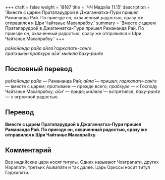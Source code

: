 +++
draft = false
weight = 18187
title = 'ЧЧ Мадхйа 11.15'
description = 'Вместе с царем Пратапарудрой в Джаганнатха-Пури пришел Рамананда Рай. По приезде он, охваченный радостью, сразу же отправился к Шри Чайтанье Махапрабху.'
summary = 'Вместе с царем Пратапарудрой в Джаганнатха-Пури пришел Рамананда Рай. По приезде он, охваченный радостью, сразу же отправился к Шри Чайтанье Махапрабху.'
+++

_ра̄ма̄нанда ра̄йа а̄ила̄ гаджапати-сан̇ге  
пратхамеи прабхуре а̄си’ милила̄ баху-ран̇ге_

## Пословный перевод

_ра̄ма̄нанда_ _ра̄йа_ — Рамананда Рай; _а̄ила̄_ — пришел; _гаджапати_\-_сан̇ге_ — вместе с царем; _пратхамеи_ — прежде всего; _прабхуре_ — к Господу Чайтанье Махапрабху; _а̄си’_ — придя; _милила̄_ — встретился; _баху_\-_ран̇ге_ — с огромной радостью.

## Перевод

**Вместе с царем Пратапарудрой в Джаганнатха-Пури пришел Рамананда Рай. По приезде он, охваченный радостью, сразу же отправился к Шри Чайтанье Махапрабху.**

## Комментарий

Все индийские цари носят титулы. Одних называют Чхатрапати, других Нарапати, третьих Ашвапати и так далее. Царь Ориссы носит титул Гаджапати.
